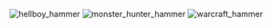 ![hellboy_hammer](hellboy_hammer.gif)
![monster_hunter_hammer](monster_hunter_hammer.gif)
![warcraft_hammer](warcraft_hammer.gif)
